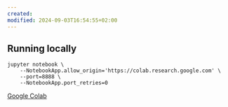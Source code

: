 ```yaml
---
created: 
modified: 2024-09-03T16:54:55+02:00
---
```


## Running locally 

```shell
jupyter notebook \
    --NotebookApp.allow_origin='https://colab.research.google.com' \
    --port=8888 \
    --NotebookApp.port_retries=0
```

[Google Colab](https://research.google.com/colaboratory/local-runtimes.html)